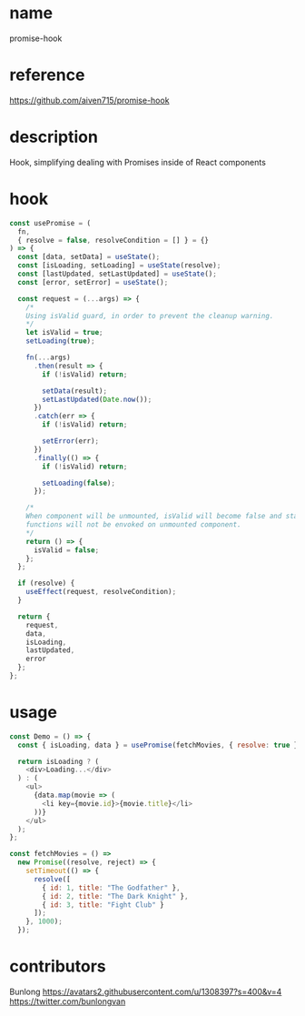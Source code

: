 # name

promise-hook

# reference

https://github.com/aiven715/promise-hook

# description

Hook, simplifying dealing with Promises inside of React components

# hook

```javascript
const usePromise = (
  fn,
  { resolve = false, resolveCondition = [] } = {}
) => {
  const [data, setData] = useState();
  const [isLoading, setLoading] = useState(resolve);
  const [lastUpdated, setLastUpdated] = useState();
  const [error, setError] = useState();

  const request = (...args) => {
    /*
    Using isValid guard, in order to prevent the cleanup warning.
    */
    let isValid = true;
    setLoading(true);

    fn(...args)
      .then(result => {
        if (!isValid) return;

        setData(result);
        setLastUpdated(Date.now());
      })
      .catch(err => {
        if (!isValid) return;

        setError(err);
      })
      .finally(() => {
        if (!isValid) return;

        setLoading(false);
      });

    /*
    When component will be unmounted, isValid will become false and state setter
    functions will not be envoked on unmounted component.
    */
    return () => {
      isValid = false;
    };
  };

  if (resolve) {
    useEffect(request, resolveCondition);
  }

  return {
    request,
    data,
    isLoading,
    lastUpdated,
    error
  };
};
```

# usage

```javascript
const Demo = () => {
  const { isLoading, data } = usePromise(fetchMovies, { resolve: true });

  return isLoading ? (
    <div>Loading...</div>
  ) : (
    <ul>
      {data.map(movie => (
        <li key={movie.id}>{movie.title}</li>
      ))}
    </ul>
  );
};

const fetchMovies = () =>
  new Promise((resolve, reject) => {
    setTimeout(() => {
      resolve([
        { id: 1, title: "The Godfather" },
        { id: 2, title: "The Dark Knight" },
        { id: 3, title: "Fight Club" }
      ]);
    }, 1000);
  });
```

# contributors

Bunlong
https://avatars2.githubusercontent.com/u/1308397?s=400&v=4
https://twitter.com/bunlongvan
